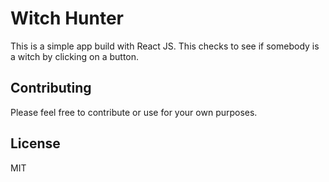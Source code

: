 # Witch Hunter

This is a simple app build with React JS. This checks to see if somebody is a witch by clicking on a button.

## Contributing

Please feel free to contribute or use for your own purposes.

## License

MIT

[gh-page]: http://github.io/dantilse
